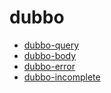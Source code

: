 # dubbo

* [dubbo-query](dubbogo-query.md)
* [dubbo-body](dubbogo-body.md)
* [dubbo-error](dubbo-error.md)
* [dubbo-incomplete](dubbo-incomplete.md)


